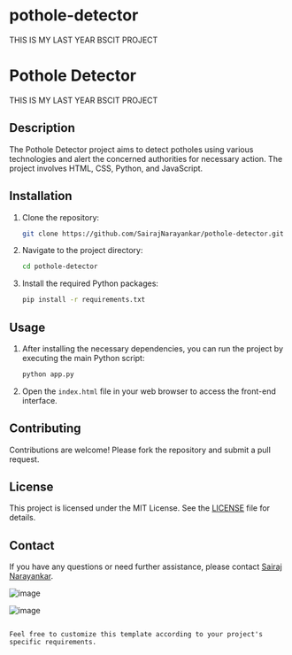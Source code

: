 # pothole-detector
THIS IS MY LAST YEAR BSCIT PROJECT 

# Pothole Detector

THIS IS MY LAST YEAR BSCIT PROJECT

## Description

The Pothole Detector project aims to detect potholes using various technologies and alert the concerned authorities for necessary action. The project involves HTML, CSS, Python, and JavaScript.

## Installation

1. Clone the repository:
   ```sh
   git clone https://github.com/SairajNarayankar/pothole-detector.git
   ```
2. Navigate to the project directory:
   ```sh
   cd pothole-detector
   ```
3. Install the required Python packages:
   ```sh
   pip install -r requirements.txt
   ```

## Usage

1. After installing the necessary dependencies, you can run the project by executing the main Python script:
   ```sh
   python app.py
   ```
2. Open the `index.html` file in your web browser to access the front-end interface.

## Contributing

Contributions are welcome! Please fork the repository and submit a pull request.

## License

This project is licensed under the MIT License. See the [LICENSE](LICENSE) file for details.

## Contact

If you have any questions or need further assistance, please contact [Sairaj Narayankar](https://github.com/SairajNarayankar).

![image](https://github.com/user-attachments/assets/2aaac758-fdbe-4b0c-9764-b7cf3b329c99)

![image](https://github.com/user-attachments/assets/993a904a-4778-4403-9ca1-f461923c5260)


```

Feel free to customize this template according to your project's specific requirements.
